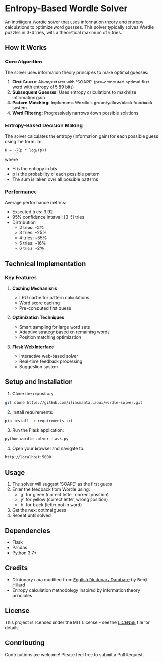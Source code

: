 # Entropy-Based Wordle Solver

An intelligent Wordle solver that uses information theory and entropy calculations to optimize word guesses. This solver typically solves Wordle puzzles in 3-4 tries, with a theoretical maximum of 6 tries.

## How It Works

### Core Algorithm

The solver uses information theory principles to make optimal guesses:

1. **First Guess**: Always starts with 'SOARE' (pre-computed optimal first word with entropy of 5.89 bits)
2. **Subsequent Guesses**: Uses entropy calculations to maximize information gain
3. **Pattern Matching**: Implements Wordle's green/yellow/black feedback system
4. **Word Filtering**: Progressively narrows down possible solutions

### Entropy-Based Decision Making

The solver calculates the entropy (information gain) for each possible guess using the formula:
```
H = -∑(p * log₂(p))
```
where:
- H is the entropy in bits
- p is the probability of each possible pattern
- The sum is taken over all possible patterns

### Performance

Average performance metrics:
- Expected tries: 3.92
- 95% confidence interval: [3-5] tries
- Distribution:
  - 2 tries: ~2%
  - 3 tries: ~25%
  - 4 tries: ~55%
  - 5 tries: ~16%
  - 6 tries: ~2%

## Technical Implementation

### Key Features

1. **Caching Mechanisms**
   - LRU cache for pattern calculations
   - Word score caching
   - Pre-computed first guess

2. **Optimization Techniques**
   - Smart sampling for large word sets
   - Adaptive strategy based on remaining words
   - Position matching optimization

3. **Flask Web Interface**
   - Interactive web-based solver
   - Real-time feedback processing
   - Suggestion system

## Setup and Installation

1. Clone the repository:
```bash
git clone https://github.com/iliasmaatallaoui/wordle-solver.git
```

2. Install requirements:
```bash
pip install -r requirements.txt
```

3. Run the Flask application:
```bash
python wordle-solver-flask.py
```

4. Open your browser and navigate to:
```
http://localhost:5000
```

## Usage

1. The solver will suggest 'SOARE' as the first guess
2. Enter the feedback from Wordle using:
   - 'g' for green (correct letter, correct position)
   - 'y' for yellow (correct letter, wrong position)
   - 'b' for black (letter not in word)
3. Get the next optimal guess
4. Repeat until solved

## Dependencies

- Flask
- Pandas
- Python 3.7+

## Credits

- Dictionary data modified from [English Dictionary Database](https://github.com/benjihillard/English-Dictionary-Database) by Benji Hillard
- Entropy calculation methodology inspired by information theory principles

## License

This project is licensed under the MIT License - see the [LICENSE](LICENSE) file for details.

## Contributing

Contributions are welcome! Please feel free to submit a Pull Request.
